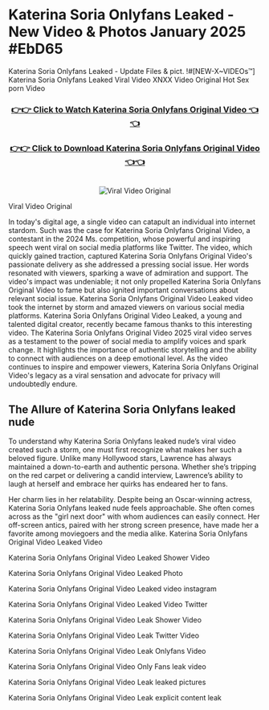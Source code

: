 # Katerina Soria Onlyfans Leaked - New Video & Photos January 2025 #EbD65

Katerina Soria Onlyfans Leaked - Update Files & pict. !#[NEW-X~VIDEOs™] Katerina Soria Onlyfans Leaked Viral Video XNXX Video Original Hot Sex porn Video
<br>
<div align="center">
<h3><a href="https://links2leaks.com?utm_source=katerinasoria&utm_medium=gitlong" rel="nofollow">👉👉 Click to Watch Katerina Soria Onlyfans Original Video 👈👈</a></h3>
<h3><a href="https://links2leaks.com?utm_source=katerinasoria&utm_medium=gitlong" rel="nofollow">👉👉 Click to Download Katerina Soria Onlyfans Original Video 👈👈</a></h3>
<br>
<a href="https://links2leaks.com?utm_source=katerinasoria&utm_medium=gitlong" rel="nofollow"><img src="https://i.ibb.co/Gkj2r4b/banner.png" alt="Viral Video Original" style="max-width: 100%; display: inline-block;" data-target="animated-image.originalImage"></a>
</div>

Viral Video Original

In today's digital age, a single video can catapult an individual into internet stardom. Such was the case for Katerina Soria Onlyfans Original Video, a contestant in the 2024 Ms. competition, whose powerful and inspiring speech went viral on social media platforms like Twitter.
The video, which quickly gained traction, captured Katerina Soria Onlyfans Original Video's passionate delivery as she addressed a pressing social issue. Her words resonated with viewers, sparking a wave of admiration and support. The video's impact was undeniable; it not only propelled Katerina Soria Onlyfans Original Video to fame but also ignited important conversations about relevant social issue.
Katerina Soria Onlyfans Original Video Leaked video took the internet by storm and amazed viewers on various social media platforms. Katerina Soria Onlyfans Original Video Leaked, a young and talented digital creator, recently became famous thanks to this interesting video.
The Katerina Soria Onlyfans Original Video 2025 viral video serves as a testament to the power of social media to amplify voices and spark change. It highlights the importance of authentic storytelling and the ability to connect with audiences on a deep emotional level. As the video continues to inspire and empower viewers, Katerina Soria Onlyfans Original Video's legacy as a viral sensation and advocate for privacy will undoubtedly endure.

<h2>The Allure of Katerina Soria Onlyfans leaked nude</h2>


To understand why Katerina Soria Onlyfans leaked nude’s viral video created such a storm, one must first recognize what makes her such a beloved figure. Unlike many Hollywood stars, Lawrence has always maintained a down-to-earth and authentic persona. Whether she’s tripping on the red carpet or delivering a candid interview, Lawrence’s ability to laugh at herself and embrace her quirks has endeared her to fans.

Her charm lies in her relatability. Despite being an Oscar-winning actress, Katerina Soria Onlyfans leaked nude feels approachable. She often comes across as the "girl next door" with whom audiences can easily connect. Her off-screen antics, paired with her strong screen presence, have made her a favorite among moviegoers and the media alike.
Katerina Soria Onlyfans Original Video Leaked Video

Katerina Soria Onlyfans Original Video Leaked Shower Video

Katerina Soria Onlyfans Original Video Leaked Photo

Katerina Soria Onlyfans Original Video Leaked video instagram

Katerina Soria Onlyfans Original Video Leaked Video Twitter

Katerina Soria Onlyfans Original Video Leak Shower Video

Katerina Soria Onlyfans Original Video Leak Twitter Video

Katerina Soria Onlyfans Original Video Leak Onlyfans Video

Katerina Soria Onlyfans Original Video Only Fans leak video

Katerina Soria Onlyfans Original Video Leak leaked pictures

Katerina Soria Onlyfans Original Video Leak explicit content leak
